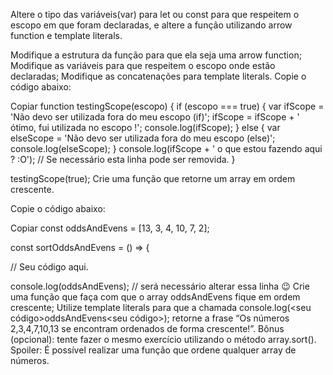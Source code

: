 Altere o tipo das variáveis(var) para let ou const para que respeitem o escopo em que foram declaradas, e altere a função utilizando arrow function e template literals.

Modifique a estrutura da função para que ela seja uma arrow function;
Modifique as variáveis para que respeitem o escopo onde estão declaradas;
Modifique as concatenações para template literals.
Copie o código abaixo:

Copiar
  function testingScope(escopo) {
    if (escopo === true) {
      var ifScope = 'Não devo ser utilizada fora do meu escopo (if)';
      ifScope = ifScope + ' ótimo, fui utilizada no escopo !';
      console.log(ifScope);
    } else {
      var elseScope = 'Não devo ser utilizada fora do meu escopo (else)';
      console.log(elseScope);
    }
    console.log(ifScope + ' o que estou fazendo aqui ? :O'); // Se necessário esta linha pode ser removida.
  }

  testingScope(true);
Crie uma função que retorne um array em ordem crescente.

Copie o código abaixo:

Copiar
  const oddsAndEvens = [13, 3, 4, 10, 7, 2];

  const sortOddsAndEvens = () => {

  // Seu código aqui.

  console.log(oddsAndEvens); // será necessário alterar essa linha 😉
Crie uma função que faça com que o array oddsAndEvens fique em ordem crescente;
Utilize template literals para que a chamada console.log(<seu código>oddsAndEvens<seu código>); retorne a frase “Os números 2,3,4,7,10,13 se encontram ordenados de forma crescente!”.
Bônus (opcional): tente fazer o mesmo exercício utilizando o método array.sort(). Spoiler: É possível realizar uma função que ordene qualquer array de números.

